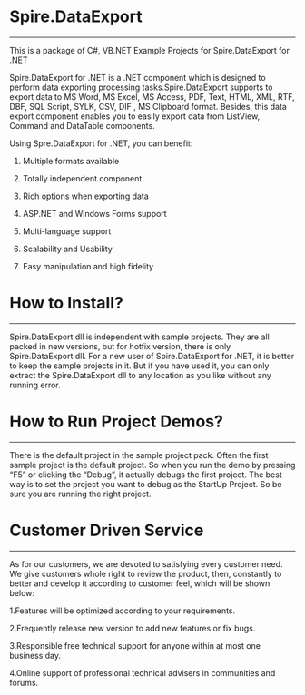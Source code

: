 Spire.DataExport
================
---------------------------------------------------------------------------------------------------------------------
This is a package of C#, VB.NET Example Projects for Spire.DataExport for .NET

Spire.DataExport for .NET is a .NET component which is designed to perform data exporting processing tasks.Spire.DataExport  supports to export data to MS Word, MS Excel, MS Access, PDF, Text, HTML, XML, RTF, DBF, SQL Script, SYLK, CSV, DIF , MS Clipboard format. Besides, this data export component enables you to easily export data from ListView, Command and DataTable components.

Using Spre.DataExport for .NET, you can benefit:

1. Multiple formats available

2. Totally independent component

3. Rich options when exporting data
 
4. ASP.NET and Windows Forms support

5. Multi-language support

6. Scalability and Usability

7. Easy manipulation and high fidelity

How to Install?
============
_______________________________________________________________________________________________________________________

Spire.DataExport dll is independent with sample projects. They are all packed in new versions, but for hotfix version, there is only Spire.DataExport dll. For a new user of Spire.DataExport for .NET, it is better to keep the sample projects in it. But if you have used it, you can only extract the Spire.DataExport dll to any location as you like without any running error.

How to Run Project Demos?
===========
_______________________________________________________________________________________________________________________

There is the default project in the sample project pack. Often the first sample project is the default project. So when you run the demo by pressing “F5” or clicking the “Debug”, it actually debugs the first project. The best way is to set the project you want to debug as the StartUp Project. So be sure you are running the right project.

Customer Driven Service
================
________________________________________________________________________________________________________________________

As for our customers, we are devoted to satisfying every customer need. We give customers whole right to review the product, then, constantly to better and develop it according to customer feel, which will be shown below:

1.Features will be optimized according to your requirements.

2.Frequently release new version to add new features or fix bugs.

3.Responsible free technical support for anyone within at most one business day.

4.Online support of professional technical advisers in communities and forums.


